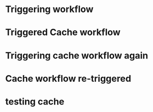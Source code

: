 # Triggering workflow
# Triggered Cache workflow
# Triggering cache workflow again
# Cache workflow re-triggered
# testing cache
